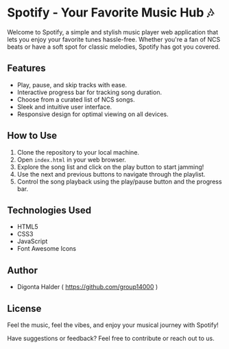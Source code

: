 # Spotify - Your Favorite Music Hub 🎶

Welcome to Spotify, a simple and stylish music player web application that lets you enjoy your favorite tunes hassle-free. Whether you're a fan of NCS beats or have a soft spot for classic melodies, Spotify has got you covered.

## Features

- Play, pause, and skip tracks with ease.
- Interactive progress bar for tracking song duration.
- Choose from a curated list of NCS songs.
- Sleek and intuitive user interface.
- Responsive design for optimal viewing on all devices.

## How to Use

1. Clone the repository to your local machine.
2. Open `index.html` in your web browser.
3. Explore the song list and click on the play button to start jamming!
4. Use the next and previous buttons to navigate through the playlist.
5. Control the song playback using the play/pause button and the progress bar.

## Technologies Used

- HTML5
- CSS3
- JavaScript
- Font Awesome Icons

## Author

- Digonta Halder ( https://github.com/group14000 )

## License


Feel the music, feel the vibes, and enjoy your musical journey with Spotify!

Have suggestions or feedback? Feel free to contribute or reach out to us.
